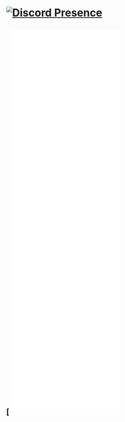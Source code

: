 # [![Discord Presence](https://lanyard-profile-readme.vercel.app/api/132933976120623104)](https://discord.com/users/132933976120623104)
## [![Metrics](github-metrics.svg)
